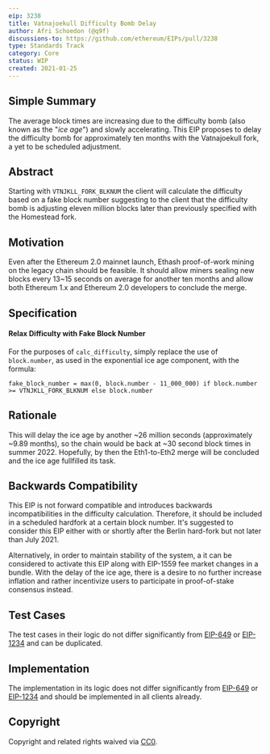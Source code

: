 ```yaml
---
eip: 3238
title: Vatnajoekull Difficulty Bomb Delay
author: Afri Schoedon (@q9f)
discussions-to: https://github.com/ethereum/EIPs/pull/3238
type: Standards Track
category: Core
status: WIP
created: 2021-01-25
---
```


## Simple Summary
The average block times are increasing due to the difficulty bomb (also known as the "_ice age_") and slowly accelerating. This EIP proposes to delay the difficulty bomb for approximately ten months with the Vatnajoekull fork, a yet to be scheduled adjustment.

## Abstract
Starting with `VTNJKLL_FORK_BLKNUM` the client will calculate the difficulty based on a fake block number suggesting to the client that the difficulty bomb is adjusting eleven million blocks later than previously specified with the Homestead fork.

## Motivation
Even after the Ethereum 2.0 mainnet launch, Ethash proof-of-work mining on the legacy chain should be feasible. It should allow miners sealing new blocks every 13~15 seconds on average for another ten months and allow both Ethereum 1.x and Ethereum 2.0 developers to conclude the merge.

## Specification
#### Relax Difficulty with Fake Block Number
For the purposes of `calc_difficulty`, simply replace the use of `block.number`, as used in the exponential ice age component, with the formula:

    fake_block_number = max(0, block.number - 11_000_000) if block.number >= VTNJKLL_FORK_BLKNUM else block.number

## Rationale
This will delay the ice age by another ~26 million seconds (approximately ~9.89 months), so the chain would be back at ~30 second block times in summer 2022. Hopefully, by then the Eth1-to-Eth2 merge will be concluded and the ice age fullfilled its task.

## Backwards Compatibility
This EIP is not forward compatible and introduces backwards incompatibilities in the difficulty calculation. Therefore, it should be included in a scheduled hardfork at a certain block number. It's suggested to consider this EIP either with or shortly after the Berlin hard-fork but not later than July 2021.

Alternatively, in order to maintain stability of the system, a it can be considered to activate this EIP along with EIP-1559 fee market changes in a bundle. With the delay of the ice age, there is a desire to no further increase inflation and rather incentivize users to participate in proof-of-stake consensus instead. 

## Test Cases
The test cases in their logic do not differ significantly from [EIP-649](./eip-649.md) or [EIP-1234](./eip-1234.md) and can be duplicated.

## Implementation
The implementation in its logic does not differ significantly from [EIP-649](./eip-649.md) or [EIP-1234](./eip-1234.md) and should be implemented in all clients already.

## Copyright
Copyright and related rights waived via [CC0](https://creativecommons.org/publicdomain/zero/1.0/).

